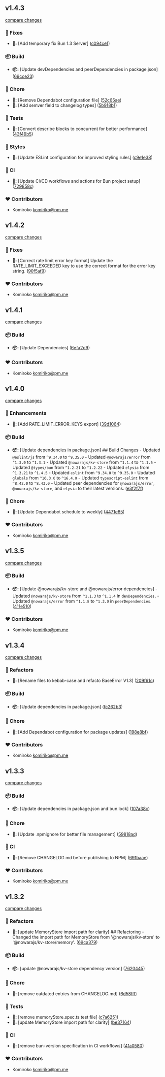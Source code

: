 
## v1.4.3

[compare changes](https://github.com/NowaraJS/elysia-ratelimit/compare/v1.4.2...v1.4.3)

### 🔧 Fixes

- **🔧:** [Add temporary fix Bun 1.3 Server] ([c094ce1](https://github.com/NowaraJS/elysia-ratelimit/commit/c094ce1))

### 📦 Build

- **📦:** [Update devDependencies and peerDependencies in package.json] ([69cce23](https://github.com/NowaraJS/elysia-ratelimit/commit/69cce23))

### 🦉 Chore

- **🦉:** [Remove Dependabot configuration file] ([52c65ae](https://github.com/NowaraJS/elysia-ratelimit/commit/52c65ae))
- **🦉:** [Add semver field to changelog types] ([5b918b1](https://github.com/NowaraJS/elysia-ratelimit/commit/5b918b1))

### 🧪 Tests

- **🧪:** [Convert describe blocks to concurrent for better performance] ([43f49b5](https://github.com/NowaraJS/elysia-ratelimit/commit/43f49b5))

### 🎨 Styles

- **🎨:** [Update ESLint configuration for improved styling rules] ([c9e1e38](https://github.com/NowaraJS/elysia-ratelimit/commit/c9e1e38))

### 🤖 CI

- **🤖:** [Update CI/CD workflows and actions for Bun project setup] ([729858c](https://github.com/NowaraJS/elysia-ratelimit/commit/729858c))

### ❤️ Contributors

- Komiroko <komiriko@pm.me>

## v1.4.2

[compare changes](https://github.com/NowaraJS/elysia-ratelimit/compare/v1.4.1...v1.4.2)

### 🔧 Fixes

- **🔧:** [Correct rate limit error key format] Update the RATE_LIMIT_EXCEEDED key to use the correct format for the error key string. ([90f5af9](https://github.com/NowaraJS/elysia-ratelimit/commit/90f5af9))

### ❤️ Contributors

- Komiroko <komiriko@pm.me>

## v1.4.1

[compare changes](https://github.com/NowaraJS/elysia-ratelimit/compare/v1.4.0...v1.4.1)

### 📦 Build

- **📦:** [Update Dependencies] ([6efa2d9](https://github.com/NowaraJS/elysia-ratelimit/commit/6efa2d9))

### ❤️ Contributors

- Komiroko <komiriko@pm.me>

## v1.4.0

[compare changes](https://github.com/NowaraJS/elysia-ratelimit/compare/v1.3.5...v1.4.0)

### 🚀 Enhancements

- **🚀:** [Add RATE_LIMIT_ERROR_KEYS export] ([39d1064](https://github.com/NowaraJS/elysia-ratelimit/commit/39d1064))

### 📦 Build

- **📦:** [Update dependencies in package.json] ## Build Changes - Updated `@eslint/js` from `^9.34.0` to `^9.35.0` - Updated `@nowarajs/error` from `^1.3.0` to `^1.3.1` - Updated `@nowarajs/kv-store` from `^1.1.4` to `^1.1.5` - Updated `@types/bun` from `^1.2.21` to `^1.2.22` - Updated `elysia` from `^1.3.21` to `^1.4.5` - Updated `eslint` from `^9.34.0` to `^9.35.0` - Updated `globals` from `^16.3.0` to `^16.4.0` - Updated `typescript-eslint` from `^8.42.0` to `^8.43.0` - Updated peer dependencies for `@nowarajs/error`, `@nowarajs/kv-store`, and `elysia` to their latest versions. ([e3f2f7f](https://github.com/NowaraJS/elysia-ratelimit/commit/e3f2f7f))

### 🦉 Chore

- **🦉:** [Update Dependabot schedule to weekly] ([4471e85](https://github.com/NowaraJS/elysia-ratelimit/commit/4471e85))

### ❤️ Contributors

- Komiroko <komiriko@pm.me>

## v1.3.5

[compare changes](https://github.com/NowaraJS/elysia-ratelimit/compare/v1.3.4...v1.3.5)

### 📦 Build

- **📦:** [Update @nowarajs/kv-store and @nowarajs/error dependencies] - Updated `@nowarajs/kv-store` from `^1.1.3` to `^1.1.4` in `devDependencies`. - Updated `@nowarajs/error` from `^1.1.8` to `^1.3.0` in `peerDependencies`. ([411e510](https://github.com/NowaraJS/elysia-ratelimit/commit/411e510))

### ❤️ Contributors

- Komiroko <komiriko@pm.me>

## v1.3.4

[compare changes](https://github.com/NowaraJS/elysia-ratelimit/compare/v1.3.3...v1.3.4)

### 🧹 Refactors

- **🧹:** [Rename files to kebab-case and refacto BaseError V1.3] ([209f61c](https://github.com/NowaraJS/elysia-ratelimit/commit/209f61c))

### 📦 Build

- **📦:** [Update dependencies in package.json] ([fc262b3](https://github.com/NowaraJS/elysia-ratelimit/commit/fc262b3))

### 🦉 Chore

- **🦉:** [Add Dependabot configuration for package updates] ([198e8bf](https://github.com/NowaraJS/elysia-ratelimit/commit/198e8bf))

### ❤️ Contributors

- Komiroko <komiriko@pm.me>

## v1.3.3

[compare changes](https://github.com/NowaraJS/elysia-ratelimit/compare/v1.3.2...v1.3.3)

### 📦 Build

- **📦:** [Update dependencies in package.json and bun.lock] ([107a38c](https://github.com/NowaraJS/elysia-ratelimit/commit/107a38c))

### 🦉 Chore

- **🦉:** [Update .npmignore for better file management] ([59818ad](https://github.com/NowaraJS/elysia-ratelimit/commit/59818ad))

### 🤖 CI

- **🤖:** [Remove CHANGELOG.md before publishing to NPM] ([691baae](https://github.com/NowaraJS/elysia-ratelimit/commit/691baae))

### ❤️ Contributors

- Komiroko <komiriko@pm.me>

## v1.3.2

[compare changes](https://github.com/NowaraJS/elysia-ratelimit/compare/v1.3.1...v1.3.2)

### 🧹 Refactors

- **🧹:** [update MemoryStore import path for clarity] ## Refactoring - Changed the import path for MemoryStore from '@nowarajs/kv-store' to '@nowarajs/kv-store/memory'. ([69ca379](https://github.com/NowaraJS/elysia-ratelimit/commit/69ca379))

### 📦 Build

- **📦:** [update @nowarajs/kv-store dependency version] ([7620445](https://github.com/NowaraJS/elysia-ratelimit/commit/7620445))

### 🦉 Chore

- **🦉:** [remove outdated entries from CHANGELOG.md] ([6d58fff](https://github.com/NowaraJS/elysia-ratelimit/commit/6d58fff))

### 🧪 Tests

- **🧪:** [remove memoryStore.spec.ts test file] ([c7a6251](https://github.com/NowaraJS/elysia-ratelimit/commit/c7a6251))
- **🧪:** [update MemoryStore import path for clarity] ([be37164](https://github.com/NowaraJS/elysia-ratelimit/commit/be37164))

### 🤖 CI

- **🤖:** [remove bun-version specification in CI workflows] ([41a0580](https://github.com/NowaraJS/elysia-ratelimit/commit/41a0580))

### ❤️ Contributors

- Komiroko <komiriko@pm.me>

